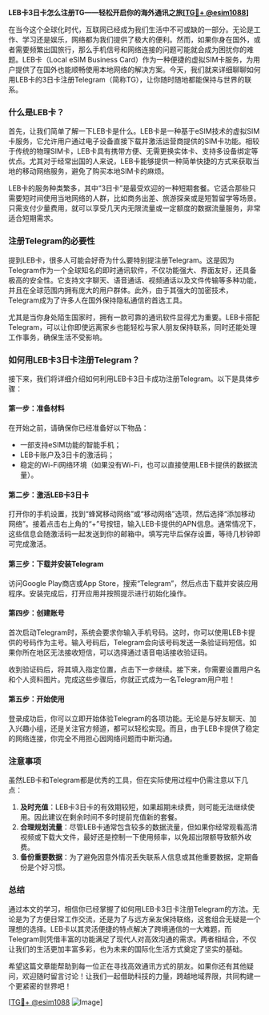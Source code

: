 **LEB卡3日卡怎么注册TG——轻松开启你的海外通讯之旅[[TG💪+ @esim1088](https://t.me/s/esim1088)]**

在当今这个全球化时代，互联网已经成为我们生活中不可或缺的一部分。无论是工作、学习还是娱乐，网络都为我们提供了极大的便利。然而，如果你身在国外，或者需要频繁出国旅行，那么手机信号和网络连接的问题可能就会成为困扰你的难题。LEB卡（Local eSIM Business Card）作为一种便捷的虚拟SIM卡服务，为用户提供了在国外也能顺畅使用本地网络的解决方案。今天，我们就来详细聊聊如何用LEB卡的3日卡注册Telegram（简称TG），让你随时随地都能保持与世界的联系。

### 什么是LEB卡？

首先，让我们简单了解一下LEB卡是什么。LEB卡是一种基于eSIM技术的虚拟SIM卡服务，它允许用户通过电子设备直接下载并激活运营商提供的SIM卡功能。相较于传统的物理SIM卡，LEB卡具有携带方便、无需更换实体卡、支持多设备绑定等优点。尤其对于经常出国的人来说，LEB卡能够提供一种简单快捷的方式来获取当地的移动网络服务，避免了购买本地SIM卡的麻烦。

LEB卡的服务种类繁多，其中“3日卡”是最受欢迎的一种短期套餐。它适合那些只需要短时间使用当地网络的人群，比如商务出差、旅游探亲或是短暂留学等场景。只需支付少量费用，就可以享受几天内无限流量或一定额度的数据流量服务，非常适合短期需求。

### 注册Telegram的必要性

提到LEB卡，很多人可能会好奇为什么要特别提注册Telegram。这是因为Telegram作为一个全球知名的即时通讯软件，不仅功能强大、界面友好，还具备极高的安全性。它支持文字聊天、语音通话、视频通话以及文件传输等多种功能，并且在全球范围内拥有庞大的用户群体。此外，由于其强大的加密技术，Telegram成为了许多人在国外保持隐私通信的首选工具。

尤其是当你身处陌生国家时，拥有一款可靠的通讯软件显得尤为重要。LEB卡搭配Telegram，可以让你即使远离家乡也能轻松与家人朋友保持联系，同时还能处理工作事务，确保生活不受影响。

### 如何用LEB卡3日卡注册Telegram？

接下来，我们将详细介绍如何利用LEB卡3日卡成功注册Telegram。以下是具体步骤：

#### 第一步：准备材料
在开始之前，请确保你已经准备好以下物品：
- 一部支持eSIM功能的智能手机；
- LEB卡账户及3日卡的激活码；
- 稳定的Wi-Fi网络环境（如果没有Wi-Fi，也可以直接使用LEB卡提供的数据流量）。

#### 第二步：激活LEB卡3日卡
打开你的手机设置，找到“蜂窝移动网络”或“移动网络”选项，然后选择“添加移动网络”。接着点击右上角的“+”号按钮，输入LEB卡提供的APN信息。通常情况下，这些信息会随激活码一起发送到你的邮箱中。填写完毕后保存设置，等待几秒钟即可完成激活。

#### 第三步：下载并安装Telegram
访问Google Play商店或App Store，搜索“Telegram”，然后点击下载并安装应用程序。安装完成后，打开应用并按照提示进行初始化操作。

#### 第四步：创建账号
首次启动Telegram时，系统会要求你输入手机号码。这时，你可以使用LEB卡提供的号码作为主号。输入号码后，Telegram会向该号码发送一条验证码短信。如果你所在地区无法接收短信，可以选择通过语音电话接收验证码。

收到验证码后，将其填入指定位置，点击下一步继续。接下来，你需要设置用户名和个人资料图片。完成这些步骤后，你就正式成为一名Telegram用户啦！

#### 第五步：开始使用
登录成功后，你可以立即开始体验Telegram的各项功能。无论是与好友聊天、加入兴趣小组，还是关注官方频道，都可以轻松实现。而且，由于LEB卡提供了稳定的网络连接，你完全不用担心因网络问题而中断沟通。

### 注意事项

虽然LEB卡和Telegram都是优秀的工具，但在实际使用过程中仍需注意以下几点：
1. **及时充值**：LEB卡3日卡的有效期较短，如果超期未续费，则可能无法继续使用。因此建议在剩余时间不多时提前充值新的套餐。
2. **合理规划流量**：尽管LEB卡通常包含较多的数据流量，但如果你经常观看高清视频或下载大文件，最好还是控制一下使用频率，以免超出限额导致额外收费。
3. **备份重要数据**：为了避免因意外情况丢失联系人信息或其他重要数据，定期备份是个好习惯。

### 总结

通过本文的学习，相信你已经掌握了如何用LEB卡3日卡注册Telegram的方法。无论是为了方便日常工作交流，还是为了与远方亲友保持联络，这套组合无疑是一个理想的选择。LEB卡以其灵活便捷的特点解决了跨境通信的一大难题，而Telegram则凭借丰富的功能满足了现代人对高效沟通的需求。两者相结合，不仅让我们的生活更加丰富多彩，也为未来的国际化生活方式奠定了坚实的基础。

希望这篇文章能帮助到每一位正在寻找高效通讯方式的朋友。如果你还有其他疑问，欢迎随时留言讨论！让我们一起借助科技的力量，跨越地域界限，共同构建一个更紧密的世界吧！

[[TG💪+ @esim1088](https://t.me/s/esim1088) ![Image](https://i.postimg.cc/4NQfJmqS/Snipaste-2025-05-13-00-14-12.png)]